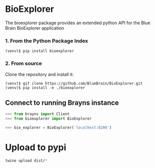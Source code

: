 # BioExplorer

The bioexplorer package provides an extended python API for the Blue Brain BioExplorer application

### 1. From the Python Package Index

```
(venv)$ pip install bioexplorer
```

### 2. From source

Clone the repository and install it:

```
(venv)$ git clone https://github.com/BlueBrain/BioExplorer.git
(venv)$ pip install -e ./bioexplorer
```

## Connect to running Brayns instance

```python
>>> from brayns import Client
>>> from bioexplorer import BioExplorer

>>> bio_explorer = BioExplorer('localhost:8200')
```

# Upload to pypi

```bash
twine upload dist/*
```
